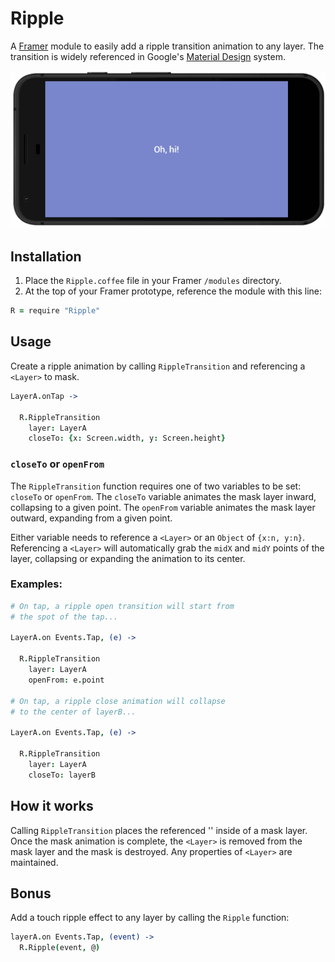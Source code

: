 # Ripple

A [Framer](http://framerjs.com) module to easily add a ripple transition animation to any layer. The transition is widely referenced in Google's [Material Design](https://material.io/guidelines/motion/material-motion.html) system.


![Example](framer-ripple-example.gif)

## Installation

1. Place the `Ripple.coffee` file in your Framer `/modules` directory.
2. At the top of your Framer prototype, reference the module with this line:

```coffeescript
R = require "Ripple"
```


## Usage

Create a ripple animation by calling `RippleTransition` and referencing a `<Layer>` to mask.

```coffeescript
LayerA.onTap ->

  R.RippleTransition
    layer: LayerA
    closeTo: {x: Screen.width, y: Screen.height}
```

### `closeTo` or `openFrom`

The `RippleTransition` function requires one of two variables to be set: `closeTo` or `openFrom`. The `closeTo` variable animates the mask layer inward, collapsing to a given point. The `openFrom` variable animates the mask layer outward, expanding from a given point.

Either variable needs to reference a `<Layer>` or an `Object` of `{x:n, y:n}`. Referencing a `<Layer>` will automatically grab the `midX` and `midY` points of the layer, collapsing or expanding the animation to its center.

### Examples:

```coffeescript
# On tap, a ripple open transition will start from
# the spot of the tap...

LayerA.on Events.Tap, (e) ->

  R.RippleTransition
    layer: LayerA
    openFrom: e.point

# On tap, a ripple close animation will collapse
# to the center of layerB...

LayerA.on Events.Tap, (e) ->

  R.RippleTransition
    layer: LayerA
    closeTo: layerB
```


## How it works

Calling `RippleTransition` places the referenced '<Layer>' inside of a mask layer. Once the mask animation is complete, the `<Layer>` is removed from the mask layer and the mask is destroyed. Any properties of `<Layer>` are maintained.


## Bonus

Add a touch ripple effect to any layer by calling the `Ripple` function:
```coffeescript
layerA.on Events.Tap, (event) ->
  R.Ripple(event, @)
```
